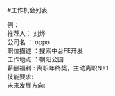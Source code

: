 #工作机会列表

  例：    
  推荐人：    刘烨  
  公司名  ：  oppo  
  职位描述  ：搜索中台FE开发   
  工作地点  ：朝阳公园  
  薪酬福利  : 离职年终奖，主动离职N+1  
  技能要求:   
  未来发展方向:  
